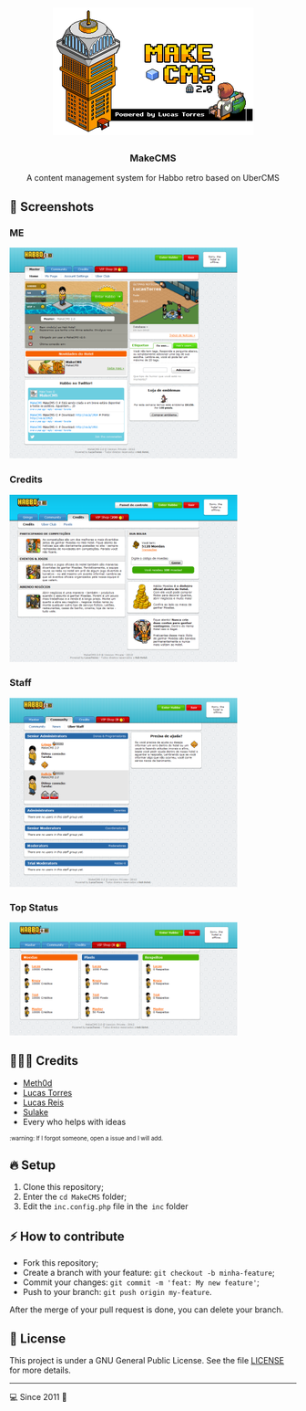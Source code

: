 <h1 align="center">
  <img alt="MakeCMS Logo" src="https://github.com/lucastorress/MakeCMS/blob/master/github/MakeCMS2.0.png?raw=true" />
</h1>

<h3 align="center">
  MakeCMS
</h3>

<p align="center">A content management system for Habbo retro based on UberCMS</p>

## 📸 Screenshots

### ME
<img alt="Page ME" src="https://github.com/lucastorress/MakeCMS/blob/master/github/Me.png?raw=true" width="400px" />

### Credits
<img alt="Page Credits" src="https://github.com/lucastorress/MakeCMS/blob/master/github/Credits.png?raw=true" width="400px" />

### Staff
<img alt="Page Staff" src="https://github.com/lucastorress/MakeCMS/blob/master/github/Staff.png?raw=true" width="400px" />

### Top Status
<img alt="Page Top Status" src="https://github.com/lucastorress/MakeCMS/blob/master/github/Topstatus.png?raw=true" width="400px" />

## 👨🏼‍💻 Credits

- [Meth0d](http://meth0d.org/)
- [Lucas Torres](https://github.com/lucastorress)
- [Lucas Reis](http://forum.ragezone.com/members/723943.html)
- [Sulake](https://www.sulake.com/)
- Every who helps with ideas

<p style="font-size: 10px">:warning: If I forgot someone, open a issue and I will add.</p>

## 🔥 Setup

1. Clone this repository;
2. Enter the `cd MakeCMS` folder;
3. Edit the `inc.config.php` file in the` inc` folder

## ⚡️ How to contribute

- Fork this repository;
- Create a branch with your feature: `git checkout -b minha-feature`;
- Commit your changes: `git commit -m 'feat: My new feature'`;
- Push to your branch: `git push origin my-feature`.

After the merge of your pull request is done, you can delete your branch.

## 📝 License

This project is under a GNU General Public License. See the file [LICENSE](LICENSE.md) for more details.

---
:computer: Since 2011 :robot: